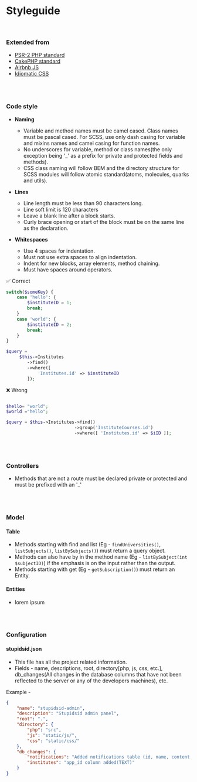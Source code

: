 
# Styleguide

<br />

### Extended from

- [PSR-2 PHP standard](http://www.php-fig.org/psr/psr-2/)
- [CakePHP standard](https://book.cakephp.org/3.0/en/contributing/cakephp-coding-conventions.html)
- [Airbnb JS](https://github.com/phenax/javascript)
- [Idiomatic CSS](https://github.com/phenax/idiomatic-css)




<br /><br />

### Code style

- **Naming**
    * Variable and method names must be camel cased. Class names must be pascal cased. For SCSS, use only dash casing for variable and mixins names and camel casing for function names.
    * No underscores for variable, method or class names(the only exception being '_' as a prefix for private and protected fields and methods).
    * CSS class naming will follow BEM and the directory structure for SCSS modules will follow atomic standard(atoms, molecules, quarks and utils).

- **Lines**
    * Line length must be less than 90 characters long.
    * Line soft limit is 120 characters
    * Leave a blank line after a block starts.
    * Curly brace opening or start of the block must be on the same line as the declaration.


- **Whitespaces**
    * Use 4 spaces for indentation.
    * Must not use extra spaces to align indentation.
    * Indent for new blocks, array elements, method chaining.
    * Must have spaces around operators.

:white_check_mark: Correct
```php
switch($someKey) {
    case 'hello': {
        $instituteID = 1;
        break;
    }
    case 'world': {
        $instituteID = 2;
        break;
    }
}

$query =
     $this->Institutes
        ->find()
        ->where([
            'Institutes.id' => $instituteID
        ]);
```

:x: Wrong
```php

$hello= "world";
$world ="hello";

$query = $this->Institutes->find()
                          ->group('InstituteCourses.id')
                          ->where([ 'Institutes.id' => $iID ]);
```



<br /><br />


### Controllers
* Methods that are not a route must be declared private or protected and must be prefixed with an '_'


<br /><br />

### Model

#### Table
* Methods starting with find and list (Eg - `findUniversities()`, `listSubjects()`, `listBySubjects()`) must return a query object.
* Methods can also have by in the method name (Eg - `listBySubject(int $subjectID)`) if the emphasis is on the input rather than the output.
* Methods starting with get (Eg - `getSubscription()`) must return an Entity.

#### Entities
* lorem ipsum




<br /><br />

### Configuration

#### stupidsid.json
* This file has all the project related information.
* Fields - name, descriptions, root, directory[php, js, css, etc.], db_changes(All changes in the database columns that have not been reflected to the server or any of the developers machines), etc.

Example -
```json
{
    "name": "stupidsid-admin",
    "description": "Stupidsid admin panel",
    "root": ".",
    "directory": {
        "php": "src",
        "js": "static/js/",
        "css": "static/css/"
    },
    "db_changes": {
    	"notifications": "Added notifications table (id, name, content, sent_at, number_of_users)",
    	"institutes": "app_id column added(TEXT)"
    }
}
```

